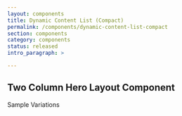 ```yaml
---
layout: components
title: Dynamic Content List (Compact)
permalink: /components/dynamic-content-list-compact
section: components
category: components
status: released
intro_paragraph: >

---
```


## Two Column Hero Layout Component

Sample Variations
